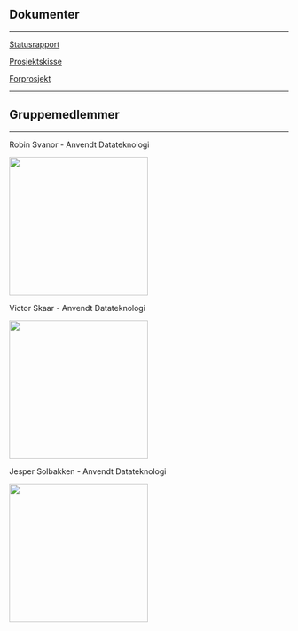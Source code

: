 
## Dokumenter

---

[Statusrapport](https://github.com/jespersolbakken/gruppe19bp2021/raw/gh-pages/Filer/Statusrapport.pdf)

[Prosjektskisse](https://github.com/jespersolbakken/gruppe19bp2021/raw/gh-pages/Filer/Prosjektskisse.pdf)

[Forprosjekt]()


---




## Gruppemedlemmer

---

Robin Svanor - Anvendt Datateknologi

<img src="https://github.com/jespersolbakken/gruppe19bp2021/raw/gh-pages/Bilder/robin.jpg" height="250">



Victor Skaar - Anvendt Datateknologi

<img src="https://github.com/jespersolbakken/gruppe19bp2021/raw/gh-pages/Bilder/victor.jpg" height="250">



Jesper Solbakken - Anvendt Datateknologi

<img src="https://github.com/jespersolbakken/gruppe19bp2021/raw/gh-pages/Bilder/jesper.jpg" height="250">


